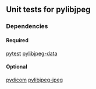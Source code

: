 ## Unit tests for pylibjpeg

### Dependencies

#### Required
[pytest](https://docs.pytest.org/)
[pylibjpeg-data](https://github.com/pydicom/pylibjpeg-data)

#### Optional
[pydicom](https://github.com/pydicom/pydicom)
[pylibjpeg-jpeg](https://github.com/pydicom/pylibjpeg-libjpeg)
